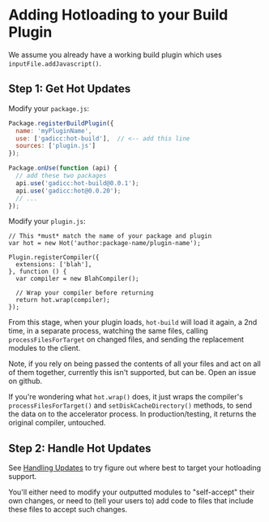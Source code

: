 # Adding Hotloading to your Build Plugin

We assume you already have a working build plugin which uses `inputFile.addJavascript()`.

## Step 1: Get Hot Updates

Modify your `package.js`:

```js
Package.registerBuildPlugin({
  name: 'myPluginName',
  use: ['gadicc:hot-build'],  // <-- add this line
  sources: ['plugin.js']
});

Package.onUse(function (api) {
  // add these two packages
  api.use('gadicc:hot-build@0.0.1');
  api.use('gadicc:hot@0.0.20');
  // ...
});
```

Modify your `plugin.js`:

```
// This *must* match the name of your package and plugin
var hot = new Hot('author:package-name/plugin-name');

Plugin.registerCompiler({
  extensions: ['blah'],
}, function () {
  var compiler = new BlahCompiler();

  // Wrap your compiler before returning
  return hot.wrap(compiler);
});
```

From this stage, when your plugin loads, `hot-build` will load it again, a 2nd time, in a separate process, watching the same files, calling `processFilesForTarget` on changed files, and sending the replacement modules to the client.

Note, if you rely on being passed the contents of all your files and act on all of them together, currently this isn't supported, but can be.  Open an issue on github.

If you're wondering what `hot.wrap()` does, it just wraps the compiler's `processFilesForTarget()` and `setDiskCacheDirectory()` methods, to send the data on to the accelerator process.  In production/testing, it returns the original compiler, untouched.

## Step 2: Handle Hot Updates

See [Handling Updates](./Handling_Updates.md) to try figure out where best to target your hotloading support.

You'll either need to modify your outputted modules to "self-accept" their own changes, or need to (tell your users to) add code to files that include these files to accept such changes.